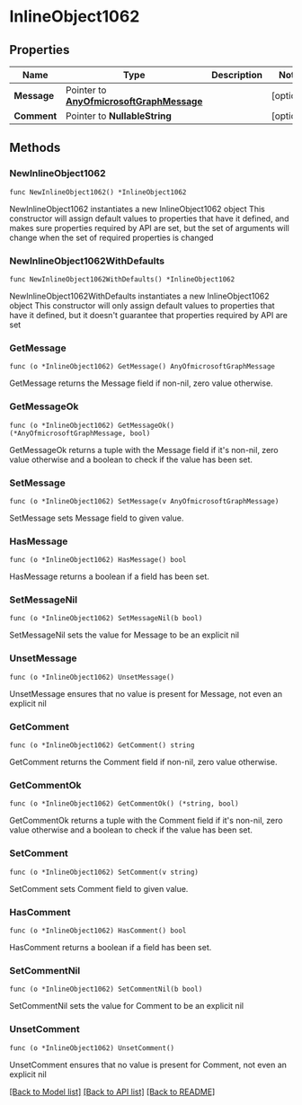 # InlineObject1062

## Properties

Name | Type | Description | Notes
------------ | ------------- | ------------- | -------------
**Message** | Pointer to [**AnyOfmicrosoftGraphMessage**](anyOf&lt;microsoft.graph.message&gt;.md) |  | [optional] 
**Comment** | Pointer to **NullableString** |  | [optional] 

## Methods

### NewInlineObject1062

`func NewInlineObject1062() *InlineObject1062`

NewInlineObject1062 instantiates a new InlineObject1062 object
This constructor will assign default values to properties that have it defined,
and makes sure properties required by API are set, but the set of arguments
will change when the set of required properties is changed

### NewInlineObject1062WithDefaults

`func NewInlineObject1062WithDefaults() *InlineObject1062`

NewInlineObject1062WithDefaults instantiates a new InlineObject1062 object
This constructor will only assign default values to properties that have it defined,
but it doesn't guarantee that properties required by API are set

### GetMessage

`func (o *InlineObject1062) GetMessage() AnyOfmicrosoftGraphMessage`

GetMessage returns the Message field if non-nil, zero value otherwise.

### GetMessageOk

`func (o *InlineObject1062) GetMessageOk() (*AnyOfmicrosoftGraphMessage, bool)`

GetMessageOk returns a tuple with the Message field if it's non-nil, zero value otherwise
and a boolean to check if the value has been set.

### SetMessage

`func (o *InlineObject1062) SetMessage(v AnyOfmicrosoftGraphMessage)`

SetMessage sets Message field to given value.

### HasMessage

`func (o *InlineObject1062) HasMessage() bool`

HasMessage returns a boolean if a field has been set.

### SetMessageNil

`func (o *InlineObject1062) SetMessageNil(b bool)`

 SetMessageNil sets the value for Message to be an explicit nil

### UnsetMessage
`func (o *InlineObject1062) UnsetMessage()`

UnsetMessage ensures that no value is present for Message, not even an explicit nil
### GetComment

`func (o *InlineObject1062) GetComment() string`

GetComment returns the Comment field if non-nil, zero value otherwise.

### GetCommentOk

`func (o *InlineObject1062) GetCommentOk() (*string, bool)`

GetCommentOk returns a tuple with the Comment field if it's non-nil, zero value otherwise
and a boolean to check if the value has been set.

### SetComment

`func (o *InlineObject1062) SetComment(v string)`

SetComment sets Comment field to given value.

### HasComment

`func (o *InlineObject1062) HasComment() bool`

HasComment returns a boolean if a field has been set.

### SetCommentNil

`func (o *InlineObject1062) SetCommentNil(b bool)`

 SetCommentNil sets the value for Comment to be an explicit nil

### UnsetComment
`func (o *InlineObject1062) UnsetComment()`

UnsetComment ensures that no value is present for Comment, not even an explicit nil

[[Back to Model list]](../README.md#documentation-for-models) [[Back to API list]](../README.md#documentation-for-api-endpoints) [[Back to README]](../README.md)



